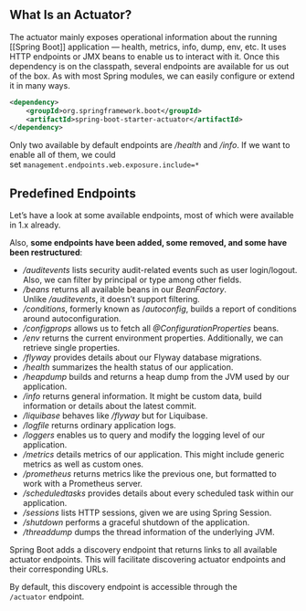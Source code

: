 ## What Is an Actuator?

The actuator mainly exposes operational information about the running [[Spring Boot]] application — health, metrics, info, dump, env, etc. It uses HTTP endpoints or JMX beans to enable us to interact with it. Once this dependency is on the classpath, several endpoints are available for us out of the box. As with most Spring modules, we can easily configure or extend it in many ways.

```xml
<dependency>
    <groupId>org.springframework.boot</groupId>
    <artifactId>spring-boot-starter-actuator</artifactId>
</dependency>
```

Only two available by default endpoints are _/health_ and _/info_. If we want to enable all of them, we could set `management.endpoints.web.exposure.include=*`

## Predefined Endpoints

Let’s have a look at some available endpoints, most of which were available in 1.x already.

Also, **some endpoints have been added, some removed, and some have been restructured**:

- _/auditevents_ lists security audit-related events such as user login/logout. Also, we can filter by principal or type among other fields.
- _/beans_ returns all available beans in our _BeanFactory_. Unlike _/auditevents_, it doesn’t support filtering.
- _/conditions_, formerly known as /_autoconfig_, builds a report of conditions around autoconfiguration.
- _/configprops_ allows us to fetch all _@ConfigurationProperties_ beans.
- _/env_ returns the current environment properties. Additionally, we can retrieve single properties.
- _/flyway_ provides details about our Flyway database migrations.
- _/health_ summarizes the health status of our application.
- _/heapdump_ builds and returns a heap dump from the JVM used by our application.
- _/info_ returns general information. It might be custom data, build information or details about the latest commit.
- _/liquibase_ behaves like _/flyway_ but for Liquibase.
- _/logfile_ returns ordinary application logs.
- _/loggers_ enables us to query and modify the logging level of our application.
- _/metrics_ details metrics of our application. This might include generic metrics as well as custom ones.
- _/prometheus_ returns metrics like the previous one, but formatted to work with a Prometheus server.
- _/scheduledtasks_ provides details about every scheduled task within our application.
- _/sessions_ lists HTTP sessions, given we are using Spring Session.
- _/shutdown_ performs a graceful shutdown of the application.
- _/threaddump_ dumps the thread information of the underlying JVM.

Spring Boot adds a discovery endpoint that returns links to all available actuator endpoints. This will facilitate discovering actuator endpoints and their corresponding URLs.

By default, this discovery endpoint is accessible through the `/actuator` endpoint.



